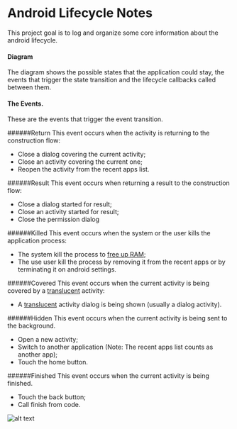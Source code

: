 # Android Lifecycle Notes

This project goal is to log and organize some core information about the android lifecycle.

#### Diagram
The diagram shows the possible states that the application could stay, the events that trigger the state transition and the lifecycle callbacks called between them.

#### The Events.
These are the events that trigger the event transition.

#####\#Return
This event occurs when the activity is returning to the construction flow:
* Close a dialog covering the current activity;
* Close an activity covering the current one;
* Reopen the activity from the recent apps list.


#####\#Result
This event occurs when returning a result to the construction flow:
* Close a dialog started for result;
* Close an activity started for result;
* Close the permission dialog


#####\#Killed
This event occurs when the system or the user kills the application process:
* The system kill the process to [free up RAM](https://developer.android.com/guide/components/activities/activity-lifecycle.html#asem);
* The use user kill the process by removing it from the recent apps or by terminating it on android settings.


#####\#Covered
This event occurs when the current activity is being covered by a [translucent](https://developer.android.com/reference/android/R.styleable.html#Theme_windowIsTranslucent) activity:
* A [translucent](https://developer.android.com/reference/android/R.styleable.html#Theme_windowIsTranslucent)  activity dialog is being shown (usually a dialog activity).


#####\#Hidden
This event occurs when the current activity is being sent to the background.
* Open a new activity;
* Switch to another application (Note: The recent apps list counts as another app);
* Touch the home button.


#####\#Finished
This event occurs when the current activity is being finished.
* Touch the back button;
* Call finish from code.

![alt text](/doc/Lifecycle.png "Android Lifecycle")

[comment]: <> (
Possible flows:
Non-Existent -> Active
Active -> Visible
Active -> Not Visible
Active -> Active --Configuration change
Active -> Non-Existent --Finished
Visible -> Not Visible
Visible -> Visible Configuration Change
Visible -> Active --No Result
Visible -> Active --With Result
Visible -> Non-Existent --Killed
Not Visible -> Active With Result
Not Visible -> Active No Result
Not visible -> Paused With or Without Result
Not Visible -> Non-Existent Killed
conditional cases:
Not Visible -> Paused with/without cfg change
Non-Existent -> Paused
)